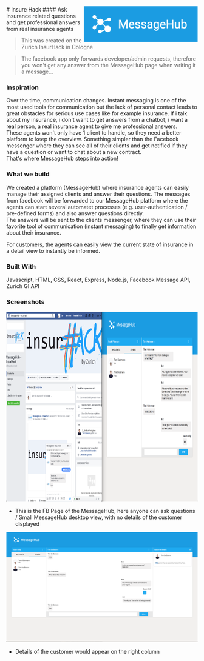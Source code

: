 
<img src="./img/logo.png" width="300" align="right"/> 
# Insure Hack
#### Ask insurance related questions and get professional answers from real insurance agents

> This was created on the Zurich InsurHack in Cologne

> The facebook app only forwards developer/admin requests, therefore you won't get any answer
> from the MessageHub page when writing it a message...

### Inspiration
Over the time, communication changes. Instant messaging is one of the most used tools for communication but the lack of personal contact leads to great obstacles for serious use cases like for example insurance.
If i talk about my insurance, i don't want to get answers from a chatbot, i want a real person, a real insurance agent to give me professional answers.  
These agents won't only have 1 client to handle, so they need a better platform to keep the overview. Something simpler than the Facebook messenger where they can see all of their clients and get notified if they have a question or want to chat about a new contract.  
That's where MessageHub steps into action!

### What we build 
We created a platform (MessageHub) where insurance agents can easily manage their assigned clients and answer their questions. The messages from facebook will be forwarded to our MessageHub platform where the agents can start several automatet processes (e.g. user-authentication / pre-defined forms) and also answer questions directly.  
The answers will be sent to the clients messenger, where they can use their favorite tool of communication (instant messaging) to finally get information about their insurance. 

For customers, the agents can easily view the current state of insurance in a detail view to instantly be informed.


### Built With
Javascript, HTML, CSS, React, Express, Node.js, Facebook Message API, Zurich GI API

### Screenshots

<img src="./img/fb.png" width="50%" height="500"/><img src="./img/messagehub.png" width="50%" height="500"/>
- This is the FB Page of the MessageHub, here anyone can ask questions / Small MessageHub desktop view, with no details of the customer displayed  

![fbChat](./img/messagehub_details.png)
- Details of the customer would appear on the right column
